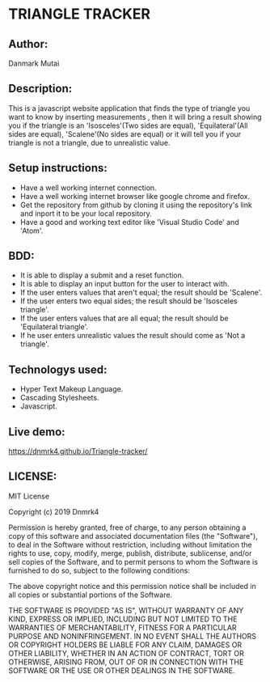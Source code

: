 # TRIANGLE TRACKER

## Author:

Danmark Mutai

## Description:

This is a javascript website application that finds the type of triangle you want to know by inserting measurements , then it will bring a result showing you if the triangle is an 'Isosceles'(Two sides are equal), 'Equilateral'(All sides are equal), 'Scalene'(No sides are equal) or it will tell you if your triangle is not a triangle, due to unrealistic value.

## Setup instructions:

- Have a well working internet connection.
- Have a well working internet browser like google chrome and firefox.
- Get the repository from github by cloning it using the repository's link and inport it to be your local repository.
- Have a good and working text editor like 'Visual Studio Code' and 'Atom'.

## BDD:

-  It is able to display a submit and a reset function.
-  It is able to display an input button for the user to interact with.
-  If the user enters values that aren't equal; the result should be 'Scalene'.
-  If the user enters two equal sides; the result should be 'Isosceles triangle'.
-  If the user enters values that are all equal; the result should be 'Equilateral triangle'.
-  If he user enters unrealistic values the result should come as 'Not a triangle'.

## Technologys used:

-  Hyper Text Makeup Language.
-  Cascading Stylesheets.
-  Javascript.

## Live demo:

https://dnmrk4.github.io/Triangle-tracker/

## LICENSE:

MIT License

Copyright (c) 2019 Dnmrk4

Permission is hereby granted, free of charge, to any person obtaining a copy of this software and associated documentation files (the "Software"), to deal in the Software without restriction, including without limitation the rights to use, copy, modify, merge, publish, distribute, sublicense, and/or sell copies of the Software, and to permit persons to whom the Software is furnished to do so, subject to the following conditions:

The above copyright notice and this permission notice shall be included in all copies or substantial portions of the Software.

THE SOFTWARE IS PROVIDED "AS IS", WITHOUT WARRANTY OF ANY KIND, EXPRESS OR IMPLIED, INCLUDING BUT NOT LIMITED TO THE WARRANTIES OF MERCHANTABILITY, FITNESS FOR A PARTICULAR PURPOSE AND NONINFRINGEMENT. IN NO EVENT SHALL THE AUTHORS OR COPYRIGHT HOLDERS BE LIABLE FOR ANY CLAIM, DAMAGES OR OTHER LIABILITY, WHETHER IN AN ACTION OF CONTRACT, TORT OR OTHERWISE, ARISING FROM, OUT OF OR IN CONNECTION WITH THE SOFTWARE OR THE USE OR OTHER DEALINGS IN THE SOFTWARE.
